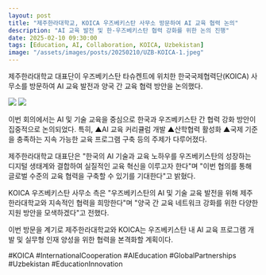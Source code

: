 ```yaml
---
layout: post
title: "제주한라대학교, KOICA 우즈베키스탄 사무소 방문하여 AI 교육 협력 논의"
description: "AI 교육 발전 및 한-우즈베키스탄 협력 강화를 위한 논의 진행"
date: 2025-02-10 09:30:00
tags: [Education, AI, Collaboration, KOICA, Uzbekistan]
image: "/assets/images/posts/20250210/UZB-KOICA-1.jpeg"
---
```


제주한라대학교 대표단이 우즈베키스탄 타슈켄트에 위치한 한국국제협력단(KOICA) 사무소를 방문하여 AI 교육 발전과 양국 간 교육 협력 방안을 논의했다.

<div class="gallery-box">
  <div class="gallery">
    <img src="/assets/images/posts/20250210/UZB-KOICA-2.jpeg" loading="lazy">
    <img src="/assets/images/posts/20250210/UZB-KOICA-3.jpeg" loading="lazy">
  </div>
</div>

이번 회의에서는 AI 및 기술 교육을 중심으로 한국과 우즈베키스탄 간 협력 강화 방안이 집중적으로 논의되었다. 특히, ▲AI 교육 커리큘럼 개발 ▲산학협력 활성화 ▲국제 기준을 충족하는 지속 가능한 교육 프로그램 구축 등의 주제가 다루어졌다.

제주한라대학교 대표단은 "한국의 AI 기술과 교육 노하우를 우즈베키스탄의 성장하는 디지털 생태계와 결합하여 실질적인 교육 혁신을 이루고자 한다"며 "이번 협의를 통해 글로벌 수준의 교육 협력을 구축할 수 있기를 기대한다"고 밝혔다.

KOICA 우즈베키스탄 사무소 측은 "우즈베키스탄의 AI 및 기술 교육 발전을 위해 제주한라대학교와 지속적인 협력을 희망한다"며 "양국 간 교육 네트워크 강화를 위한 다양한 지원 방안을 모색하겠다"고 전했다.

이번 방문을 계기로 제주한라대학교와 KOICA는 우즈베키스탄 내 AI 교육 프로그램 개발 및 실무형 인재 양성을 위한 협력을 본격화할 계획이다.

#KOICA #InternationalCooperation #AIEducation #GlobalPartnerships #Uzbekistan #EducationInnovation
